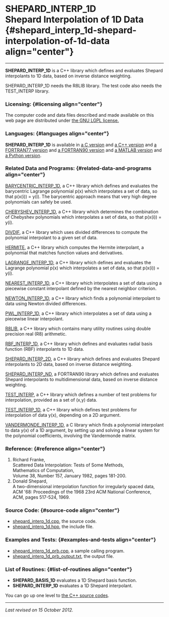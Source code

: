 SHEPARD\_INTERP\_1D\
Shepard Interpolation of 1D Data {#shepard_interp_1d-shepard-interpolation-of-1d-data align="center"}
================================

------------------------------------------------------------------------

**SHEPARD\_INTERP\_1D** is a C++ library which defines and evaluates
Shepard interpolants to 1D data, based on inverse distance weighting.

SHEPARD\_INTERP\_1D needs the R8LIB library. The test code also needs
the TEST\_INTERP library.

### Licensing: {#licensing align="center"}

The computer code and data files described and made available on this
web page are distributed under [the GNU LGPL
license.](../../txt/gnu_lgpl.txt)

### Languages: {#languages align="center"}

**SHEPARD\_INTERP\_1D** is available in [a C
version](../../c_src/shepard_interp_1d/shepard_interp_1d.md) and [a
C++ version](../../master/shepard_interp_1d/shepard_interp_1d.md) and
[a FORTRAN77
version](../../f77_src/shepard_interp_1d/shepard_interp_1d.md) and [a
FORTRAN90 version](../../f_src/shepard_interp_1d/shepard_interp_1d.md)
and [a MATLAB
version](../../m_src/shepard_interp_1d/shepard_interp_1d.md) and [a
Python version](../../py_src/shepard_interp_1d/shepard_interp_1d.md).

### Related Data and Programs: {#related-data-and-programs align="center"}

[BARYCENTRIC\_INTERP\_1D](../../master/barycentric_interp_1d/barycentric_interp_1d.md),
a C++ library which defines and evaluates the barycentric Lagrange
polynomial p(x) which interpolates a set of data, so that p(x(i)) =
y(i). The barycentric approach means that very high degree polynomials
can safely be used.

[CHEBYSHEV\_INTERP\_1D](../../master/chebyshev_interp_1d/chebyshev_interp_1d.md),
a C++ library which determines the combination of Chebyshev polynomials
which interpolates a set of data, so that p(x(i)) = y(i).

[DIVDIF](../../master/divdif/divdif.md), a C++ library which uses
divided differences to compute the polynomial interpolant to a given set
of data.

[HERMITE](../../master/hermite/hermite.md), a C++ library which
computes the Hermite interpolant, a polynomial that matches function
values and derivatives.

[LAGRANGE\_INTERP\_1D](../../master/lagrange_interp_1d/lagrange_interp_1d.md),
a C++ library which defines and evaluates the Lagrange polynomial p(x)
which interpolates a set of data, so that p(x(i)) = y(i).

[NEAREST\_INTERP\_1D](../../master/nearest_interp_1d/nearest_interp_1d.md),
a C++ library which interpolates a set of data using a piecewise
constant interpolant defined by the nearest neighbor criterion.

[NEWTON\_INTERP\_1D](../../master/newton_interp_1d/newton_interp_1d.md),
a C++ library which finds a polynomial interpolant to data using Newton
divided differences.

[PWL\_INTERP\_1D](../../master/pwl_interp_1d/pwl_interp_1d.md), a C++
library which interpolates a set of data using a piecewise linear
interpolant.

[R8LIB](../../master/r8lib/r8lib.md), a C++ library which contains
many utility routines using double precision real (R8) arithmetic.

[RBF\_INTERP\_1D](../../master/rbf_interp_1d/rbf_interp_1d.md), a C++
library which defines and evaluates radial basis function (RBF)
interpolants to 1D data.

[SHEPARD\_INTERP\_2D](../../master/shepard_interp_2d/shepard_interp_2d.md),
a C++ library which defines and evaluates Shepard interpolants to 2D
data, based on inverse distance weighting.

[SHEPARD\_INTERP\_ND](../../f_src/shepard_interp_nd/shepard_interp_nd.md),
a FORTRAN90 library which defines and evaluates Shepard interpolants to
multidimensional data, based on inverse distance weighting.

[TEST\_INTERP](../../master/test_interp/test_interp.md), a C++
library which defines a number of test problems for interpolation,
provided as a set of (x,y) data.

[TEST\_INTERP\_1D](../../master/test_interp_1d/test_interp_1d.md), a
C++ library which defines test problems for interpolation of data y(x),
depending on a 2D argument.

[VANDERMONDE\_INTERP\_1D](../../c_src/vandermonde_interp_1d/vandermonde_interp_1d.md),
a C library which finds a polynomial interpolant to data y(x) of a 1D
argument, by setting up and solving a linear system for the polynomial
coefficients, involving the Vandermonde matrix.

### Reference: {#reference align="center"}

1.  Richard Franke,\
    Scattered Data Interpolation: Tests of Some Methods,\
    Mathematics of Computation,\
    Volume 38, Number 157, January 1982, pages 181-200.
2.  Donald Shepard,\
    A two-dimensional interpolation function for irregularly spaced
    data,\
    ACM '68: Proceedings of the 1968 23rd ACM National Conference,\
    ACM, pages 517-524, 1969.

### Source Code: {#source-code align="center"}

-   [shepard\_interp\_1d.cpp](shepard_interp_1d.cpp), the source code.
-   [shepard\_interp\_1d.hpp](shepard_interp_1d.hpp), the include file.

### Examples and Tests: {#examples-and-tests align="center"}

-   [shepard\_interp\_1d\_prb.cpp](shepard_interp_1d_prb.cpp), a sample
    calling program.
-   [shepard\_interp\_1d\_prb\_output.txt](shepard_interp_1d_prb_output.txt),
    the output file.

### List of Routines: {#list-of-routines align="center"}

-   **SHEPARD\_BASIS\_1D** evaluates a 1D Shepard basis function.
-   **SHEPARD\_INTERP\_1D** evaluates a 1D Shepard interpolant.

You can go up one level to [the C++ source codes](../cpp_src.md).

------------------------------------------------------------------------

*Last revised on 15 October 2012.*
